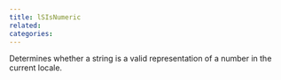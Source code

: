```yaml
---
title: lSIsNumeric
related:
categories:
---
```


Determines whether a string is a valid representation of a
        number in the current locale.